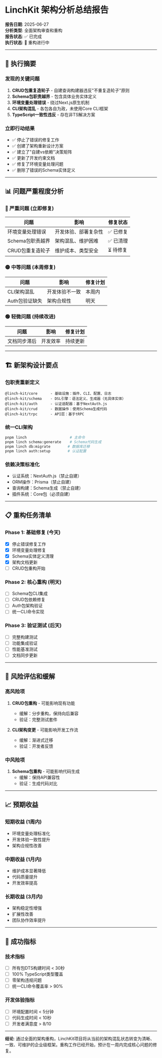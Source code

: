 # LinchKit 架构分析总结报告

**报告日期**: 2025-06-27  
**分析类型**: 全面架构审查和重构  
**报告状态**: ✅ 已完成  
**执行状态**: 🚧 重构进行中  

---

## 🎯 执行摘要

### 发现的关键问题
1. **CRUD包重复造轮子** - 自建查询构建器违反"不重复造轮子"原则
2. **Schema包职责越界** - 包含具体业务实体定义
3. **环境变量处理错误** - 绕过Next.js原生机制
4. **CLI架构混乱** - 各包各自为政，未使用Core CLI框架
5. **TypeScript一致性违反** - 存在非TS解决方案

### 立即行动结果
- ✅ 停止了错误的修复工作
- ✅ 创建了架构重新设计方案
- ✅ 建立了"自建vs依赖"决策矩阵
- ✅ 更新了开发约束文档
- ✅ 修复了环境变量处理问题
- ✅ 删除了错误的Schema实体定义

---

## 📊 问题严重程度分析

### 🔴 严重问题 (立即修复)
| 问题 | 影响 | 修复状态 |
|------|------|---------|
| 环境变量处理错误 | 开发体验、部署复杂性 | ✅ 已修复 |
| Schema包职责越界 | 架构混乱、维护困难 | ✅ 已清理 |
| CRUD包重复造轮子 | 维护成本、类型安全 | ⏳ 待修复 |

### 🟡 中等问题 (本周修复)
| 问题 | 影响 | 修复计划 |
|------|------|---------|
| CLI架构混乱 | 开发体验不一致 | 本周内 |
| Auth包验证缺失 | 架构合规性 | 明天 |

### 🟢 轻微问题 (持续改进)
| 问题 | 影响 | 修复计划 |
|------|------|---------|
| 文档同步滞后 | 开发效率 | 持续更新 |

---

## 🏗️ 新架构设计要点

### 包职责重新定义
```
@linch-kit/core      - 基础设施：插件、CLI、配置、日志
@linch-kit/schema    - DSL引擎：语法定义、生成器（无具体实体）
@linch-kit/auth      - 认证适配器：基于NextAuth.js
@linch-kit/crud      - 数据操作：使用Schema生成代码
@linch-kit/trpc      - API层：基于tRPC
```

### 统一CLI架构
```bash
pnpm linch                    # 主命令
pnpm linch schema:generate    # Schema代码生成
pnpm linch db:migrate        # 数据库迁移
pnpm linch auth:setup        # 认证配置
```

### 依赖决策标准化
- 认证系统：NextAuth.js（禁止自建）
- ORM操作：Prisma（禁止自建）
- 查询构建：Schema生成（禁止自建）
- 插件系统：Core包（必须自建）

---

## 📋 重构任务清单

### Phase 1: 基础修复 (今天)
- [x] 停止错误修复工作
- [x] 环境变量处理修复
- [x] Schema实体定义清理
- [x] 架构文档更新
- [ ] CRUD包重构开始

### Phase 2: 核心重构 (明天)
- [ ] Schema包CLI集成
- [ ] CRUD包依赖修复
- [ ] Auth包架构验证
- [ ] 统一CLI命令实现

### Phase 3: 验证测试 (后天)
- [ ] 完整构建测试
- [ ] 功能集成验证
- [ ] 性能基准测试
- [ ] 文档同步更新

---

## 🚨 风险评估和缓解

### 高风险项
1. **CRUD包重构** - 可能影响现有功能
   - 缓解：分步重构，保持向后兼容
   - 验证：完整测试套件

2. **CLI架构变更** - 可能影响开发工作流
   - 缓解：渐进式迁移
   - 验证：开发者反馈

### 中风险项
1. **Schema包重构** - 可能影响代码生成
   - 缓解：保持API兼容性
   - 验证：生成代码对比

---

## 📈 预期收益

### 短期收益 (1周内)
- 环境变量处理标准化
- 开发体验一致性提升
- 架构合规性改善

### 中期收益 (1月内)
- 维护成本显著降低
- 代码质量提升
- 开发效率提高

### 长期收益 (3月内)
- 架构稳定性增强
- 扩展性改善
- 团队协作效率提升

---

## 🎯 成功指标

### 技术指标
- [ ] 所有包DTS构建时间 < 30秒
- [ ] 100% TypeScript类型覆盖
- [ ] 零架构违规问题
- [ ] 统一CLI命令覆盖率 > 90%

### 开发体验指标
- [ ] 环境配置时间 < 5分钟
- [ ] 代码生成时间 < 10秒
- [ ] 开发者满意度 > 8/10

---

**结论**: 通过全面的架构重构，LinchKit项目将从当前的架构混乱状态转变为清晰、一致、可维护的企业级框架。重构工作已经开始，预计在一周内完成核心问题的修复。
